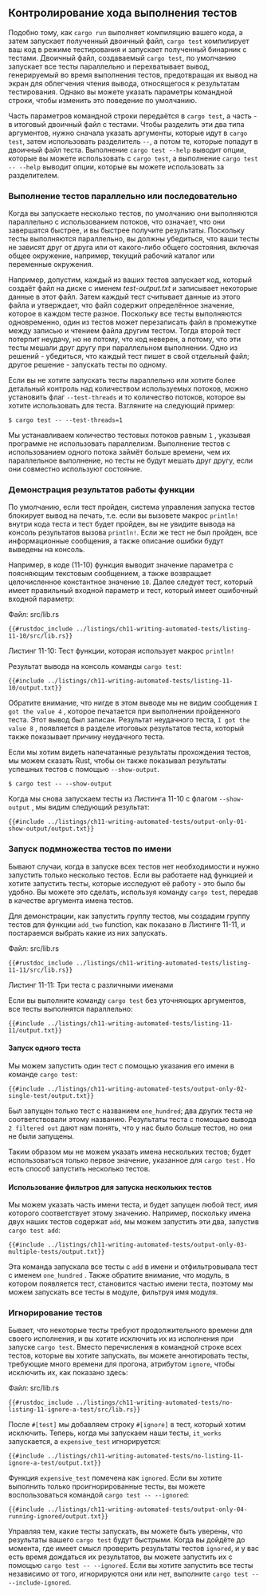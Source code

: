 ## Контролирование хода выполнения тестов

Подобно тому, как `cargo run` выполняет компиляцию вашего кода, а затем запускает полученный двоичный файл, `cargo test` компилирует ваш код в режиме тестирования и запускает полученный бинарник с тестами. Двоичный файл, создаваемый `cargo test`, по умолчанию запускает все тесты параллельно и перехватывает вывод, генерируемый во время выполнения тестов, предотвращая их вывод на экран для облегчения чтения вывода, относящегося к результатам тестирования. Однако вы можете указать параметры командной строки, чтобы изменить это поведение по умолчанию.

Часть параметров командной строки передаётся в `cargo test`, а часть - в итоговый двоичный файл с тестами. Чтобы разделить эти два типа аргументов, нужно сначала указать аргументы, которые идут в `cargo test`, затем использовать разделитель `--`, а потом те, которые попадут в двоичный файл теста. Выполнение `cargo test --help` выводит опции, которые вы можете использовать с `cargo test`, а выполнение `cargo test -- --help` выводит опции, которые вы можете использовать за разделителем.

### Выполнение тестов параллельно или последовательно

Когда вы запускаете несколько тестов, по умолчанию они выполняются параллельно с использованием потоков, что означает, что они завершатся быстрее, и вы быстрее получите результаты. Поскольку тесты выполняются параллельно, вы должны убедиться, что ваши тесты не зависят друг от друга или от какого-либо общего состояния, включая общее окружение, например, текущий рабочий каталог или переменные окружения.

Например, допустим, каждый из ваших тестов запускает код, который создаёт файл на диске с именем *test-output.txt* и записывает некоторые данные в этот файл. Затем каждый тест считывает данные из этого файла и утверждает, что файл содержит определённое значение, которое в каждом тесте разное. Поскольку все тесты выполняются одновременно, один из тестов может перезаписать файл в промежутке между записью и чтением файла другим тестом. Тогда второй тест потерпит неудачу, но не потому, что код неверен, а потому, что эти тесты мешали друг другу при параллельном выполнении. Одно из решений - убедиться, что каждый тест пишет в свой отдельный файл; другое решение - запускать тесты по одному.

Если вы не хотите запускать тесты параллельно или хотите более детальный контроль над количеством используемых потоков, можно установить флаг `--test-threads` и то количество потоков, которое вы хотите использовать для теста. Взгляните на следующий пример:

```console
$ cargo test -- --test-threads=1
```

Мы устанавливаем количество тестовых потоков равным `1` , указывая программе не использовать параллелизм. Выполнение тестов с использованием одного потока займёт больше времени, чем их параллельное выполнение, но тесты не будут мешать друг другу, если они совместно используют состояние.

### Демонстрация результатов работы функции

По умолчанию, если тест пройден, система управления запуска тестов блокирует вывод на печать, т.е. если вы вызовете макрос `println!` внутри кода теста и тест будет пройден, вы не увидите вывода на консоль результатов вызова `println!`. Если же тест не был пройден, все информационные сообщения, а также описание ошибки будут выведены на консоль.

Например, в коде (11-10) функция выводит значение параметра с поясняющим текстовым сообщением, а также возвращает целочисленное константное значение <code>10</code>. Далее следует тест, который имеет правильный входной параметр и тест, который имеет ошибочный входной параметр:

<span class="filename">Файл: src/lib.rs</span>

```rust,panics,noplayground
{{#rustdoc_include ../listings/ch11-writing-automated-tests/listing-11-10/src/lib.rs}}
```

<span class="caption">Листинг 11-10: Тест функции, которая использует макрос <code>println!</code></span>

Результат вывода на консоль команды `cargo test`:

```console
{{#include ../listings/ch11-writing-automated-tests/listing-11-10/output.txt}}
```

Обратите внимание, что нигде в этом выводе мы не видим сообщения `I got the value 4` , которое печатается при выполнении пройденного теста. Этот вывод был записан. Результат неудачного теста, `I got the value 8` , появляется в разделе итоговых результатов теста, который также показывает причину неудачного теста.

Если мы хотим видеть напечатанные результаты прохождения тестов, мы можем сказать Rust, чтобы он также показывал результаты успешных тестов с помощью `--show-output`.

```console
$ cargo test -- --show-output
```

Когда мы снова запускаем тесты из Листинга 11-10 с флагом `--show-output` , мы видим следующий результат:

```console
{{#include ../listings/ch11-writing-automated-tests/output-only-01-show-output/output.txt}}
```

### Запуск подмножества тестов по имени

Бывают случаи, когда в запуске всех тестов нет необходимости и нужно запустить только несколько тестов. Если вы работаете над функцией и хотите запустить тесты, которые исследуют её работу - это было бы удобно. Вы можете это сделать, используя команду `cargo test`, передав в качестве аргумента имена тестов.

Для демонстрации, как запустить группу тестов, мы создадим группу тестов для функции `add_two` function, как показано в Листинге 11-11, и постараемся выбрать какие из них запускать.

<span class="filename">Файл: src/lib.rs</span>

```rust,noplayground
{{#rustdoc_include ../listings/ch11-writing-automated-tests/listing-11-11/src/lib.rs}}
```

<span class="caption">Листинг 11-11: Три теста с различными именами</span>

Если вы выполните команду `cargo test` без уточняющих аргументов, все тесты выполнятся параллельно:

```console
{{#include ../listings/ch11-writing-automated-tests/listing-11-11/output.txt}}
```

#### Запуск одного теста

Мы можем запустить один тест с помощью указания его имени в команде `cargo test`:

```console
{{#include ../listings/ch11-writing-automated-tests/output-only-02-single-test/output.txt}}
```

Был запущен только тест с названием `one_hundred`; два других теста не соответствовали этому названию. Результаты теста с помощью вывода `2 filtered out` дают нам понять, что у нас было больше тестов, но они не были запущены.

Таким образом мы не можем указать имена нескольких тестов; будет использоваться только первое значение, указанное для `cargo test` . Но есть способ запустить несколько тестов.

#### Использование фильтров для запуска нескольких тестов

Мы можем указать часть имени теста, и будет запущен любой тест, имя которого соответствует этому значению. Например, поскольку имена двух наших тестов содержат `add`, мы можем запустить эти два, запустив `cargo test add`:

```console
{{#include ../listings/ch11-writing-automated-tests/output-only-03-multiple-tests/output.txt}}
```

Эта команда запускала все тесты с `add` в имени и отфильтровывала тест с именем `one_hundred` . Также обратите внимание, что модуль, в котором появляется тест, становится частью имени теста, поэтому мы можем запускать все тесты в модуле, фильтруя имя модуля.

### Игнорирование тестов

Бывает, что некоторые тесты требуют продолжительного времени для своего исполнения, и вы хотите исключить их из исполнения при запуске `cargo test`. Вместо перечисления в командной строке всех тестов, которые вы хотите запускать, вы можете аннотировать тесты, требующие много времени для прогона, атрибутом `ignore`, чтобы исключить их, как показано здесь:

<span class="filename">Файл: src/lib.rs</span>

```rust,noplayground
{{#rustdoc_include ../listings/ch11-writing-automated-tests/no-listing-11-ignore-a-test/src/lib.rs}}
```

После `#[test]` мы добавляем строку `#[ignore]` в тест, который хотим исключить. Теперь, когда мы запускаем наши тесты, `it_works` запускается, а `expensive_test` игнорируется:

```console
{{#include ../listings/ch11-writing-automated-tests/no-listing-11-ignore-a-test/output.txt}}
```

Функция `expensive_test` помечена как `ignored`. Если вы хотите выполнить только проигнорированные тесты, вы можете воспользоваться командой `cargo test -- --ignored`:

```console
{{#include ../listings/ch11-writing-automated-tests/output-only-04-running-ignored/output.txt}}
```

Управляя тем, какие тесты запускать, вы можете быть уверены, что результаты вашего `cargo test` будут быстрыми. Когда вы дойдёте до момента, где имеет смысл проверить результаты тестов `ignored`, и у вас есть время дождаться их результатов, вы можете запустить их с помощью `cargo test -- --ignored`. Если вы хотите запустить все тесты независимо от того, игнорируются они или нет, выполните `cargo test -- --include-ignored`.
